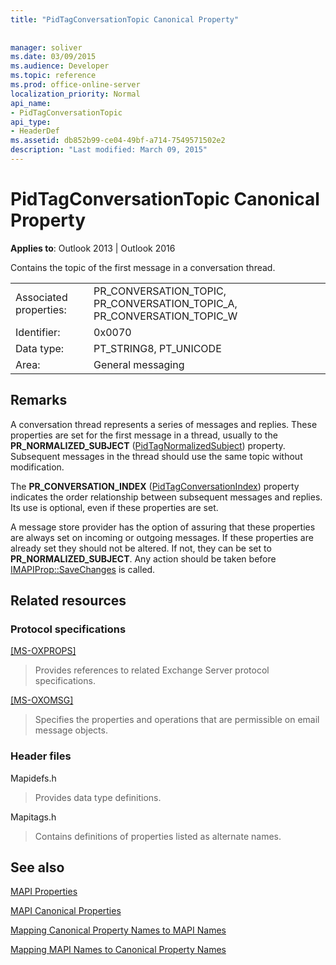 ```yaml
---
title: "PidTagConversationTopic Canonical Property"
 
 
manager: soliver
ms.date: 03/09/2015
ms.audience: Developer
ms.topic: reference
ms.prod: office-online-server
localization_priority: Normal
api_name:
- PidTagConversationTopic
api_type:
- HeaderDef
ms.assetid: db852b99-ce04-49bf-a714-7549571502e2
description: "Last modified: March 09, 2015"
---
```


# PidTagConversationTopic Canonical Property

  
  
**Applies to**: Outlook 2013 | Outlook 2016 
  
Contains the topic of the first message in a conversation thread. 
  
|||
|:-----|:-----|
|Associated properties:  <br/> |PR_CONVERSATION_TOPIC, PR_CONVERSATION_TOPIC_A, PR_CONVERSATION_TOPIC_W  <br/> |
|Identifier:  <br/> |0x0070  <br/> |
|Data type:  <br/> |PT_STRING8, PT_UNICODE  <br/> |
|Area:  <br/> |General messaging  <br/> |
   
## Remarks

A conversation thread represents a series of messages and replies. These properties are set for the first message in a thread, usually to the **PR_NORMALIZED_SUBJECT** ([PidTagNormalizedSubject](pidtagnormalizedsubject-canonical-property.md)) property. Subsequent messages in the thread should use the same topic without modification. 
  
The **PR_CONVERSATION_INDEX** ([PidTagConversationIndex](pidtagconversationindex-canonical-property.md)) property indicates the order relationship between subsequent messages and replies. Its use is optional, even if these properties are set. 
  
A message store provider has the option of assuring that these properties are always set on incoming or outgoing messages. If these properties are already set they should not be altered. If not, they can be set to **PR_NORMALIZED_SUBJECT**. Any action should be taken before [IMAPIProp::SaveChanges](imapiprop-savechanges.md) is called. 
  
## Related resources

### Protocol specifications

[[MS-OXPROPS]](https://msdn.microsoft.com/library/f6ab1613-aefe-447d-a49c-18217230b148%28Office.15%29.aspx)
  
> Provides references to related Exchange Server protocol specifications.
    
[[MS-OXOMSG]](https://msdn.microsoft.com/library/daa9120f-f325-4afb-a738-28f91049ab3c%28Office.15%29.aspx)
  
> Specifies the properties and operations that are permissible on email message objects.
    
### Header files

Mapidefs.h
  
> Provides data type definitions.
    
Mapitags.h
  
> Contains definitions of properties listed as alternate names.
    
## See also



[MAPI Properties](mapi-properties.md)
  
[MAPI Canonical Properties](mapi-canonical-properties.md)
  
[Mapping Canonical Property Names to MAPI Names](mapping-canonical-property-names-to-mapi-names.md)
  
[Mapping MAPI Names to Canonical Property Names](mapping-mapi-names-to-canonical-property-names.md)

